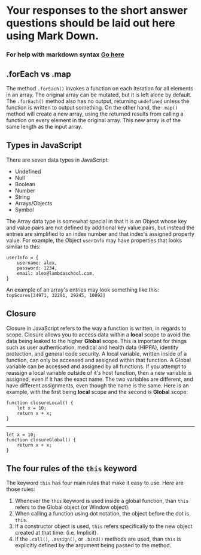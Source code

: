 # Your responses to the short answer questions should be laid out here using Mark Down.
### For help with markdown syntax [Go here](https://github.com/adam-p/markdown-here/wiki/Markdown-Cheatsheet)


## .forEach vs .map
The method `.forEach()` invokes a function on each iteration for all elements in an array. The original array can be mutated, but it is left alone by default. The `.forEach()` method also has no output, returning `undefined` unless the function is written to output something. On the other hand, the `.map()` method will create a new array, using the returned results from calling a function on every element in the original array. This new array is of the same length as the input array.

## Types in JavaScript
There are seven data types in JavaScript:
 - Undefined
 - Null
 - Boolean
 - Number
 - String
 - Arrays/Objects
 - Symbol

The Array data type is somewhat special in that it is an Object whose key and value pairs are not defined by additional key value pairs, but instead the entries are simplified to an index number and that index's assigned property value. For example, the Object `userInfo` may have properties that looks similar to this:

    userInfo = {
        username: alex,
        password: 1234,
        email: alex@lambdaschool.com,
    }

An example of an array's entries may look something like this:
`topScores[34971, 32291, 29245, 10092]`

## Closure
Closure in JavaScript refers to the way a function is written, in regards to scope. Closure allows you to access data within a **local** scope to avoid the data being leaked to the higher **Global** scope. This is important for things such as user authentication, medical and health data (HIPPA), identity protection, and general code security. A local variable, written inside of a function, can only be accessed and assigned within that function. A Global variable can be accessed and assigned by all functions. If you attempt to reassign a local variable outside of it's host function, then a new variable is assigned, even if it has the exact name. The two variables are different, and have different assignments, even though the name is the same. Here is an example, with the first being **local** scope and the second is **Global** scope:

    function closureLocal() {
        let x = 10;
        return x + x;
    }
---
    let x = 10;
    function closureGlobal() {
        return x + x;
    }
## The four rules of the `this` keyword
The keyword `this` has four main rules that make it easy to use. Here are those rules:

 1. Whenever the `this` keyword is used inside a global function, than `this` refers to the Global object (or Window object).
 2. When calling a function using dot notation, the object before the dot is `this`.
 3. If a constructor object is used, `this` refers specifically to the new object created at that time. (i.e. Implicit).
 4. If the `.call()`, `.assign()`, or `.bind()` methods are used, than `this` is explicitly defined by the argument being passed to the method.
